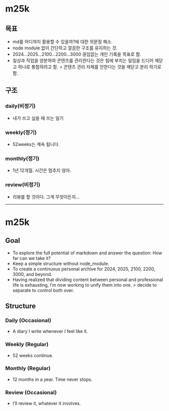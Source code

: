 # m25k

## 목표
- md를 어디까지 활용할 수 있을까?에 대한 의문점 해소.
- node module 없이 간단하고 깔끔한 구조를 유지하는 것.
- 2024...2025...2100...2200...3000 끊임없는 개인 기록을 목표로 함.
- 일상과 직업을 양분하여 콘텐츠를 관리한다는 것은 힘에 부치는 일임을 드디어 깨닫고 하나로 통합하려고 함. > 콘텐츠 관리 자체를 안한다는 것을 깨닫고 분리 하기로 함.

## 구조

### daily(비정기)
- 내가 쓰고 싶을 때 쓰는 일기

### weekly(정기)
- 52weeks는 계속 됩니다.

### monthly(정기)
- 1년 12개월. 시간은 멈추지 않아.
  
### review(비정기)
- 리뷰를 할 것이다. 그게 무엇이든지...

---

# m25k

## Goal
- To explore the full potential of markdown and answer the question: How far can we take it?
- Keep a simple structure without node_module.
- To create a continuous personal archive for 2024, 2025, 2100, 2200, 3000, and beyond.
- Having realized that dividing content between personal and professional life is exhausting, I’m now working to unify them into one. > decide to separate to control both over.

## Structure

### Daily (Occasional)
- A diary I write whenever I feel like it.

### Weekly (Regular)
- 52 weeks continue.

### Monthly (Regular)
- 12 months in a year. Time never stops.
  
### Review (Occasional)
- I’ll review it, whatever it involves.

